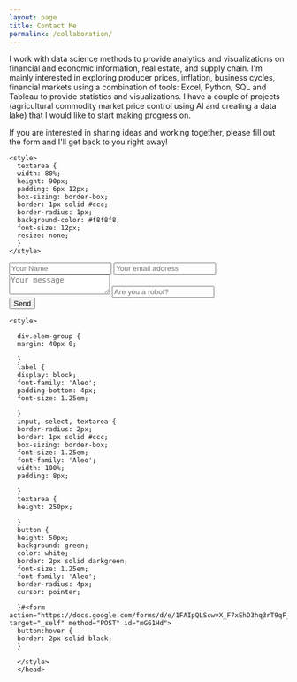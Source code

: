 ```yaml
---
layout: page
title: Contact Me
permalink: /collaboration/
---
```

<html lang="en">
</html>
I work with data science methods to provide analytics and visualizations on financial and economic information,
real estate, and supply chain. I'm mainly interested in exploring producer prices, inflation, business cycles, financial
markets using a combination of tools: Excel, Python, SQL and Tableau to provide statistics and visualizations.
I have a couple of projects (agricultural commodity market price control using AI and creating a data lake) that I would
like to start making progress on.

<br />

If you are interested in sharing ideas and working together, please fill out the form and I'll get back to you right away!
<br/>

<html>

    <style>
      textarea {
      width: 80%;
      height: 90px;
      padding: 6px 12px;
      box-sizing: border-box;
      border: 1px solid #ccc;
      border-radius: 1px;
      background-color: #f8f8f8;
      font-size: 12px;
      resize: none;
      }
    </style>
  
<body>
  <div>
    <script type="text/javascript">var submitted=false;</script>
    <iframe name="hidden_iframe" id="hidden_iframe" style="display:none;"onload="if(submitted) {window.location='https://luisfroch.github.io' ;}"></iframe>
    <form method="POST" action="https://docs.google.com/forms/d/e/1FAIpQLScwvX_F7xEhD3hq3rT9qF_B0_E8LAsREGq7IQ44h0mbFW7hkw/formResponse" class="cform" target="hidden_iframe" onsubmit="submitted=true;" />
    <input type="text" name="entry.2005620554" placeholder="Your Name" />
    <input type="email" name="entry.1045781291" placeholder="Your email address" />
    <textarea name="entry.839337160" placeholder="Your message" /></textarea>
  <input type="hidden" name="_subject" value="request" />
  <input type="text" name="_gotcha" style="display:none" />
  <input type="text" name="entry.456892121" placeholder="Are you a robot?" /><br />
  <button type="submit">Send</button>
  </form>
  <div>
</body>


    <style>
      
      div.elem-group {
      margin: 40px 0;
      
      }
      label {
      display: block;
      font-family: 'Aleo';
      padding-bottom: 4px;
      font-size: 1.25em;
      
      }
      input, select, textarea {
      border-radius: 2px;
      border: 1px solid #ccc;
      box-sizing: border-box;
      font-size: 1.25em;
      font-family: 'Aleo';
      width: 100%;
      padding: 8px;
      
      }
      textarea {
      height: 250px;
      
      }
      button {
      height: 50px;
      background: green;
      color: white;
      border: 2px solid darkgreen;
      font-size: 1.25em;
      font-family: 'Aleo';
      border-radius: 4px;
      cursor: pointer;
      
      }#<form action="https://docs.google.com/forms/d/e/1FAIpQLScwvX_F7xEhD3hq3rT9qF_B0_E8LAsREGq7IQ44h0mbFW7hkw/formResponse" target="_self" method="POST" id="mG61Hd">
      button:hover {
      border: 2px solid black;
      }
      
      </style>
      </head>

</html>
